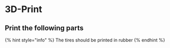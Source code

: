 # 3D-Print

## Print the following parts 



{% hint style="info" %}
 The tires should be printed in rubber
{% endhint %}



